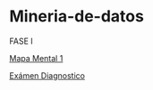 # Mineria-de-datos

FASE I

[Mapa Mental 1](https://github.com/VeroAguilar/Mineria-de-datos/blob/main/MapaMental_1_1855188.pdf)

[Exámen Diagnostico](https://github.com/VeroAguilar/Mineria-de-datos/blob/main/Examen_1855188.pdf)
